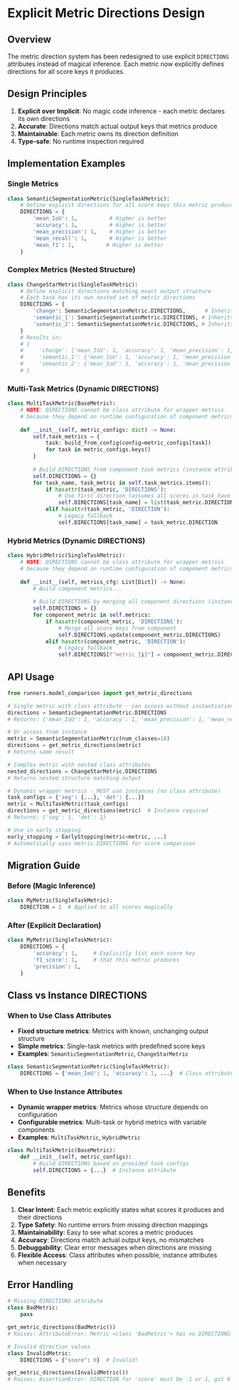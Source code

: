 # Explicit Metric Directions Design

## Overview

The metric direction system has been redesigned to use explicit `DIRECTIONS` attributes instead of magical inference. Each metric now explicitly defines directions for all score keys it produces.

## Design Principles

1. **Explicit over Implicit**: No magic code inference - each metric declares its own directions
2. **Accurate**: Directions match actual output keys that metrics produce
3. **Maintainable**: Each metric owns its direction definition
4. **Type-safe**: No runtime inspection required

## Implementation Examples

### Single Metrics

```python
class SemanticSegmentationMetric(SingleTaskMetric):
    # Define explicit directions for all score keys this metric produces
    DIRECTIONS = {
        'mean_IoU': 1,          # Higher is better
        'accuracy': 1,          # Higher is better  
        'mean_precision': 1,    # Higher is better
        'mean_recall': 1,       # Higher is better
        'mean_f1': 1,          # Higher is better
    }
```

### Complex Metrics (Nested Structure)

```python
class ChangeStarMetric(SingleTaskMetric):
    # Define explicit directions matching exact output structure
    # Each task has its own nested set of metric directions
    DIRECTIONS = {
        'change': SemanticSegmentationMetric.DIRECTIONS,      # Inherits from change_metric
        'semantic_1': SemanticSegmentationMetric.DIRECTIONS, # Inherits from semantic_metric  
        'semantic_2': SemanticSegmentationMetric.DIRECTIONS, # Inherits from semantic_metric
    }
    # Results in:
    # {
    #     'change': {'mean_IoU': 1, 'accuracy': 1, 'mean_precision': 1, 'mean_recall': 1, 'mean_f1': 1},
    #     'semantic_1': {'mean_IoU': 1, 'accuracy': 1, 'mean_precision': 1, 'mean_recall': 1, 'mean_f1': 1},
    #     'semantic_2': {'mean_IoU': 1, 'accuracy': 1, 'mean_precision': 1, 'mean_recall': 1, 'mean_f1': 1}
    # }
```

### Multi-Task Metrics (Dynamic DIRECTIONS)

```python
class MultiTaskMetric(BaseMetric):
    # NOTE: DIRECTIONS cannot be class attribute for wrapper metrics
    # because they depend on runtime configuration of component metrics
    
    def __init__(self, metric_configs: dict) -> None:
        self.task_metrics = {
            task: build_from_config(config=metric_configs[task])
            for task in metric_configs.keys()
        }
        
        # Build DIRECTIONS from component task metrics (instance attribute)
        self.DIRECTIONS = {}
        for task_name, task_metric in self.task_metrics.items():
            if hasattr(task_metric, 'DIRECTIONS'):
                # Use first direction (assumes all scores in task have same direction)
                self.DIRECTIONS[task_name] = list(task_metric.DIRECTIONS.values())[0]
            elif hasattr(task_metric, 'DIRECTION'):
                # Legacy fallback
                self.DIRECTIONS[task_name] = task_metric.DIRECTION
```

### Hybrid Metrics (Dynamic DIRECTIONS)

```python
class HybridMetric(SingleTaskMetric):
    # NOTE: DIRECTIONS cannot be class attribute for wrapper metrics
    # because they depend on runtime configuration of component metrics
    
    def __init__(self, metrics_cfg: List[Dict]) -> None:
        # Build component metrics...
        
        # Build DIRECTIONS by merging all component directions (instance attribute)
        self.DIRECTIONS = {}
        for component_metric in self.metrics:
            if hasattr(component_metric, 'DIRECTIONS'):
                # Merge all score keys from component
                self.DIRECTIONS.update(component_metric.DIRECTIONS)
            elif hasattr(component_metric, 'DIRECTION'):
                # Legacy fallback
                self.DIRECTIONS[f"metric_{i}"] = component_metric.DIRECTION
```

## API Usage

```python
from runners.model_comparison import get_metric_directions

# Single metric with class attribute - can access without instantiation
directions = SemanticSegmentationMetric.DIRECTIONS
# Returns: {'mean_IoU': 1, 'accuracy': 1, 'mean_precision': 1, 'mean_recall': 1, 'mean_f1': 1}

# Or access from instance
metric = SemanticSegmentationMetric(num_classes=10)
directions = get_metric_directions(metric)
# Returns same result

# Complex metric with nested class attributes
nested_directions = ChangeStarMetric.DIRECTIONS  
# Returns nested structure matching output

# Dynamic wrapper metrics - MUST use instances (no class attribute)
task_configs = {'seg': {...}, 'det': {...}}
metric = MultiTaskMetric(task_configs)
directions = get_metric_directions(metric)  # Instance required
# Returns: {'seg': 1, 'det': 1}

# Use in early stopping
early_stopping = EarlyStopping(metric=metric, ...)
# Automatically uses metric.DIRECTIONS for score comparison
```

## Migration Guide

### Before (Magic Inference)
```python
class MyMetric(SingleTaskMetric):
    DIRECTION = 1  # Applied to all scores magically
```

### After (Explicit Declaration)
```python
class MyMetric(SingleTaskMetric):
    DIRECTIONS = {
        'accuracy': 1,     # Explicitly list each score key
        'f1_score': 1,     # that this metric produces
        'precision': 1,
    }
```

## Class vs Instance DIRECTIONS

### When to Use Class Attributes
- **Fixed structure metrics**: Metrics with known, unchanging output structure
- **Simple metrics**: Single-task metrics with predefined score keys
- **Examples**: `SemanticSegmentationMetric`, `ChangeStarMetric`

```python
class SemanticSegmentationMetric(SingleTaskMetric):
    DIRECTIONS = {'mean_IoU': 1, 'accuracy': 1, ...}  # Class attribute
```

### When to Use Instance Attributes  
- **Dynamic wrapper metrics**: Metrics whose structure depends on configuration
- **Configurable metrics**: Multi-task or hybrid metrics with variable components
- **Examples**: `MultiTaskMetric`, `HybridMetric`

```python
class MultiTaskMetric(BaseMetric):
    def __init__(self, metric_configs):
        # Build DIRECTIONS based on provided task configs
        self.DIRECTIONS = {...}  # Instance attribute
```

## Benefits

1. **Clear Intent**: Each metric explicitly states what scores it produces and their directions
2. **Type Safety**: No runtime errors from missing direction mappings
3. **Maintainability**: Easy to see what scores a metric produces
4. **Accuracy**: Directions match actual output keys, no mismatches
5. **Debuggability**: Clear error messages when directions are missing
6. **Flexible Access**: Class attributes when possible, instance attributes when necessary

## Error Handling

```python
# Missing DIRECTIONS attribute
class BadMetric:
    pass

get_metric_directions(BadMetric())
# Raises: AttributeError: Metric <class 'BadMetric'> has no DIRECTIONS attribute

# Invalid direction values  
class InvalidMetric:
    DIRECTIONS = {"score": 0}  # Invalid!

get_metric_directions(InvalidMetric())
# Raises: AssertionError: DIRECTION for 'score' must be -1 or 1, got 0
```
